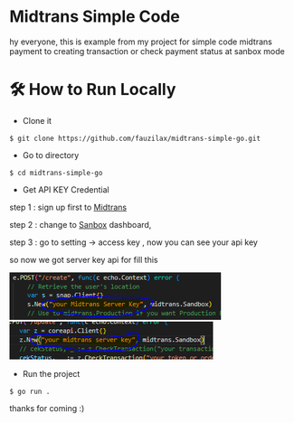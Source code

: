 # Midtrans Simple Code

hy everyone, this is example from my project for simple code midtrans payment to creating transaction or check payment status at sanbox mode

# 🛠️ How to Run Locally

- Clone it

```
$ git clone https://github.com/fauzilax/midtrans-simple-go.git
```

- Go to directory

```
$ cd midtrans-simple-go
```

- Get API KEY Credential

step 1 : sign up first to <a href="https://midtrans.com/">Midtrans </a>

step 2 : change to <a href="https://dashboard.sandbox.midtrans.com/">Sanbox</a> dashboard,

step 3 : go to setting -> access key , now you can see your api key

so now we got server key api for fill this

<img src="/documentation/img.PNG"> <br>
<img src="/documentation/img1.PNG">

- Run the project

```
$ go run .
```

thanks for coming :)
